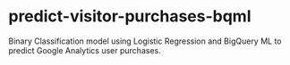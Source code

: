 # predict-visitor-purchases-bqml
Binary Classification model using Logistic Regression and BigQuery ML to predict Google Analytics user purchases.
